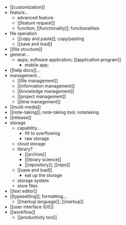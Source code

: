 - [[customization]]
- feature...
    - advanced feature
    - [[feature request]]
    - function; [[functionality]]; functionalities
- file operation
    - [[copy and paste]]; copy/pasting
    - [[save and load]]
- [[file structure]]
- general...
    - apps; software application; [[application program]]
        - mobile app; 
- [[help docs]]...
- management...
    - [[file management]]
    - [[information management]]
    - [[knowledge management]]
    - [[project management]]
    - [[time management]]
- [[multi-media]]
- [[note-taking]]; note-taking tool; notetaking
- [[release]]
- storage
    - capability...
        - fill to overflowing
        - raw storage
    - cloud storage
    - library?
        - [[archive]]
        - [[library science]]
        - [[repository]]; [[repo]]
    - [[save and load]]
        - eat up the storage
    - storage system
    - store files
- [[text editor]]
- [[typesetting]]; formatting...
    - [[markup language]]; [[markup]]
- [[user interface (UI)]]
- [[workflow]]
    - [[productivity tool]]
